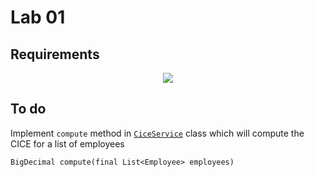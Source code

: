 # Lab 01

## Requirements

<p align="center">
  <img src="./requirements.png">
</p>

## To do 

Implement `compute` method in [`CiceService`](./src/main/java/training/CiceService.java) class which will compute the CICE for a list of employees

```jav 
BigDecimal compute(final List<Employee> employees)
```